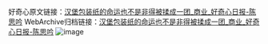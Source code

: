 好奇心原文链接：[汉堡包装纸的命运也不是非得被揉成一团_商业_好奇心日报-陈思吟](https://www.qdaily.com/articles/1416.html)
WebArchive归档链接：[汉堡包装纸的命运也不是非得被揉成一团_商业_好奇心日报-陈思吟](http://web.archive.org/web/20180923183559/http://www.qdaily.com:80/articles/1416.html)
![image](http://ww3.sinaimg.cn/large/007d5XDply1g3v4g7hkw3j30u02mz4qp)